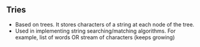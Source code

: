 ## Tries
* Based on trees. It stores characters of a string at each node of the tree.
* Used in implementing string searching/matching algorithms. For example, list of words OR stream of characters (keeps growing)